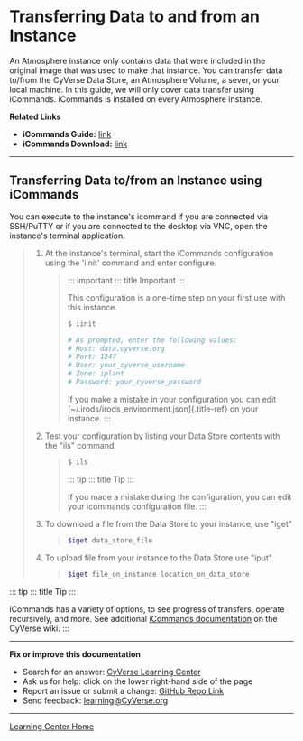 # Transferring Data to and from an Instance

An Atmosphere instance only contains data that were included in the
original image that was used to make that instance. You can transfer
data to/from the CyVerse Data Store, an Atmosphere Volume, a sever, or
your local machine. In this guide, we will only cover data transfer
using iCommands. iCommands is installed on every Atmosphere instance.

**Related Links**

-   **iCommands Guide:**
    [link](https://cyverse-data-store-guide.readthedocs-hosted.com/en/latest/step2.html)
-   **iCommands Download:**
    [link](https://wiki.cyverse.org/wiki/display/DS/Setting+Up+iCommands)

------------------------------------------------------------------------

## Transferring Data to/from an Instance using iCommands

You can execute to the instance's icommand if you are connected via
SSH/PuTTY or if you are connected to the desktop via VNC, open the
instance's terminal application.

> 1.  At the instance's terminal, start the iCommands configuration
>     using the 'iinit' command and enter configure.
>
>     > ::: important
>     > ::: title
>     > Important
>     > :::
>     >
>     > This configuration is a one-time step on your first use with
>     > this instance.
>     >
>     > ``` bash
>     > $ iinit
>     >
>     > # As prompted, enter the following values:
>     > # Host: data.cyverse.org
>     > # Port: 1247
>     > # User: your_cyverse_username
>     > # Zone: iplant
>     > # Password: your_cyverse_password
>     > ```
>     >
>     > If you make a mistake in your configuration you can edit
>     > [~/.irods/irods_environment.json]{.title-ref} on your instance.
>     > :::
>
> 2.  Test your configuration by listing your Data Store contents with
>     the "ils" command.
>
>     > ``` bash
>     > $ ils
>     > ```
>     >
>     > ::: tip
>     > ::: title
>     > Tip
>     > :::
>     >
>     > If you made a mistake during the configuration, you can edit
>     > your icommands configuration file.
>     > :::
>
> 3.  To download a file from the Data Store to your instance, use
>     "iget"
>
>     > ``` bash
>     > $iget data_store_file
>     > ```
>
> 4.  To upload file from your instance to the Data Store use "iput"
>
>     > ``` bash
>     > $iget file_on_instance location_on_data_store
>     > ```

::: tip
::: title
Tip
:::

iCommands has a variety of options, to see progress of transfers,
operate recursively, and more. See additional [iCommands
documentation](https://wiki.cyverse.org/wiki/display/DS/Using+iCommands)
on the CyVerse wiki.
:::

------------------------------------------------------------------------

**Fix or improve this documentation**

-   Search for an answer: [CyVerse Learning Center](https://learning.cyverse.org/en/latest/)
-   Ask us for help: click on the lower right-hand side of the page
-   Report an issue or submit a change: [GitHub Repo Link](https://github.com/CyVerse-learning-materials/atmosphere_guide/tree/mkdocs)
-   Send feedback: [learning@CyVerse.org](learning@CyVerse.org)

------------------------------------------------------------------------

[Learning Center Home](http://learning.cyverse.org/)